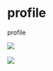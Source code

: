 # profile
profile

<img src="https://github-readme-stats.vercel.app/api/top-langs/?username=dongkam5&layout=compact"><br><br>
<img src="https://github-readme-stats.vercel.app/api?username=dongkam5&show_icons=true">
